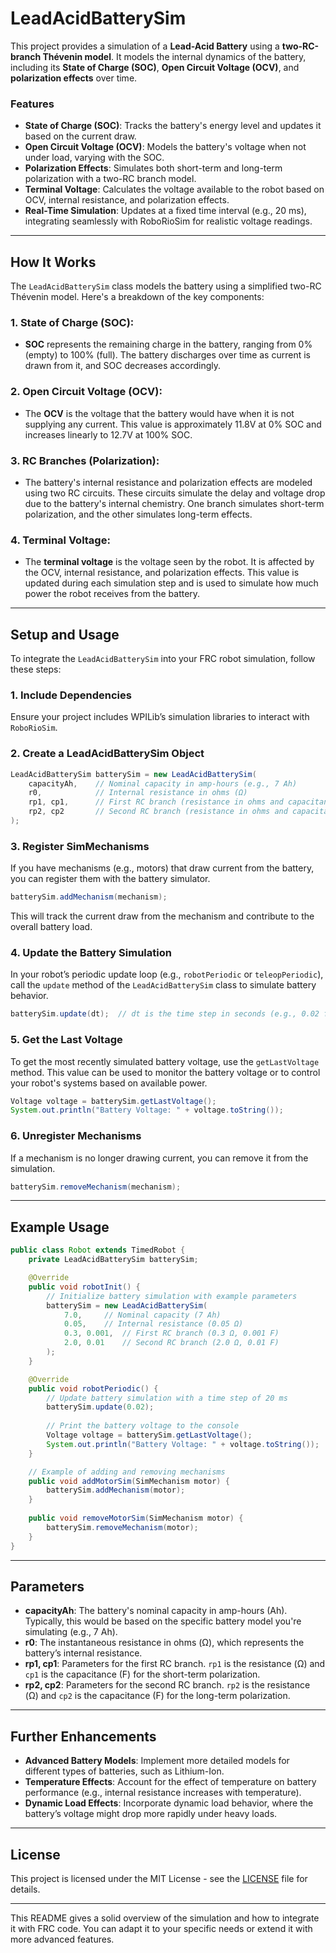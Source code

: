 # LeadAcidBatterySim

This project provides a simulation of a **Lead-Acid Battery** using a **two-RC-branch Thévenin model**. It models the internal dynamics of the battery, including its **State of Charge (SOC)**, **Open Circuit Voltage (OCV)**, and **polarization effects** over time.

### Features
- **State of Charge (SOC)**: Tracks the battery's energy level and updates it based on the current draw.
- **Open Circuit Voltage (OCV)**: Models the battery's voltage when not under load, varying with the SOC.
- **Polarization Effects**: Simulates both short-term and long-term polarization with a two-RC branch model.
- **Terminal Voltage**: Calculates the voltage available to the robot based on OCV, internal resistance, and polarization effects.
- **Real-Time Simulation**: Updates at a fixed time interval (e.g., 20 ms), integrating seamlessly with RoboRioSim for realistic voltage readings.

---

## How It Works

The `LeadAcidBatterySim` class models the battery using a simplified two-RC Thévenin model. Here's a breakdown of the key components:

### 1. **State of Charge (SOC)**:
   - **SOC** represents the remaining charge in the battery, ranging from 0% (empty) to 100% (full). The battery discharges over time as current is drawn from it, and SOC decreases accordingly.
   
### 2. **Open Circuit Voltage (OCV)**:
   - The **OCV** is the voltage that the battery would have when it is not supplying any current. This value is approximately 11.8V at 0% SOC and increases linearly to 12.7V at 100% SOC.

### 3. **RC Branches (Polarization)**:
   - The battery's internal resistance and polarization effects are modeled using two RC circuits. These circuits simulate the delay and voltage drop due to the battery's internal chemistry. One branch simulates short-term polarization, and the other simulates long-term effects.

### 4. **Terminal Voltage**:
   - The **terminal voltage** is the voltage seen by the robot. It is affected by the OCV, internal resistance, and polarization effects. This value is updated during each simulation step and is used to simulate how much power the robot receives from the battery.

---

## Setup and Usage

To integrate the `LeadAcidBatterySim` into your FRC robot simulation, follow these steps:

### 1. **Include Dependencies**
Ensure your project includes WPILib’s simulation libraries to interact with `RoboRioSim`.

### 2. **Create a LeadAcidBatterySim Object**
```java
LeadAcidBatterySim batterySim = new LeadAcidBatterySim(
    capacityAh,    // Nominal capacity in amp-hours (e.g., 7 Ah)
    r0,            // Internal resistance in ohms (Ω)
    rp1, cp1,      // First RC branch (resistance in ohms and capacitance in farads)
    rp2, cp2       // Second RC branch (resistance in ohms and capacitance in farads)
);
```

### 3. **Register SimMechanisms**
If you have mechanisms (e.g., motors) that draw current from the battery, you can register them with the battery simulator.

```java
batterySim.addMechanism(mechanism);
```

This will track the current draw from the mechanism and contribute to the overall battery load.

### 4. **Update the Battery Simulation**
In your robot’s periodic update loop (e.g., `robotPeriodic` or `teleopPeriodic`), call the `update` method of the `LeadAcidBatterySim` class to simulate battery behavior.

```java
batterySim.update(dt);  // dt is the time step in seconds (e.g., 0.02 for 20 ms)
```

### 5. **Get the Last Voltage**
To get the most recently simulated battery voltage, use the `getLastVoltage` method. This value can be used to monitor the battery voltage or to control your robot's systems based on available power.

```java
Voltage voltage = batterySim.getLastVoltage();
System.out.println("Battery Voltage: " + voltage.toString());
```

### 6. **Unregister Mechanisms**
If a mechanism is no longer drawing current, you can remove it from the simulation.

```java
batterySim.removeMechanism(mechanism);
```

---

## Example Usage

```java
public class Robot extends TimedRobot {
    private LeadAcidBatterySim batterySim;

    @Override
    public void robotInit() {
        // Initialize battery simulation with example parameters
        batterySim = new LeadAcidBatterySim(
            7.0,     // Nominal capacity (7 Ah)
            0.05,    // Internal resistance (0.05 Ω)
            0.3, 0.001,  // First RC branch (0.3 Ω, 0.001 F)
            2.0, 0.01    // Second RC branch (2.0 Ω, 0.01 F)
        );
    }

    @Override
    public void robotPeriodic() {
        // Update battery simulation with a time step of 20 ms
        batterySim.update(0.02);
        
        // Print the battery voltage to the console
        Voltage voltage = batterySim.getLastVoltage();
        System.out.println("Battery Voltage: " + voltage.toString());
    }

    // Example of adding and removing mechanisms
    public void addMotorSim(SimMechanism motor) {
        batterySim.addMechanism(motor);
    }
    
    public void removeMotorSim(SimMechanism motor) {
        batterySim.removeMechanism(motor);
    }
}
```

---

## Parameters

- **capacityAh**: The battery's nominal capacity in amp-hours (Ah). Typically, this would be based on the specific battery model you're simulating (e.g., 7 Ah).
- **r0**: The instantaneous resistance in ohms (Ω), which represents the battery’s internal resistance.
- **rp1, cp1**: Parameters for the first RC branch. `rp1` is the resistance (Ω) and `cp1` is the capacitance (F) for the short-term polarization.
- **rp2, cp2**: Parameters for the second RC branch. `rp2` is the resistance (Ω) and `cp2` is the capacitance (F) for the long-term polarization.

---

## Further Enhancements

- **Advanced Battery Models**: Implement more detailed models for different types of batteries, such as Lithium-Ion.
- **Temperature Effects**: Account for the effect of temperature on battery performance (e.g., internal resistance increases with temperature).
- **Dynamic Load Effects**: Incorporate dynamic load behavior, where the battery’s voltage might drop more rapidly under heavy loads.

---

## License

This project is licensed under the MIT License - see the [LICENSE](LICENSE) file for details.

---

This README gives a solid overview of the simulation and how to integrate it with FRC code. You can adapt it to your specific needs or extend it with more advanced features.